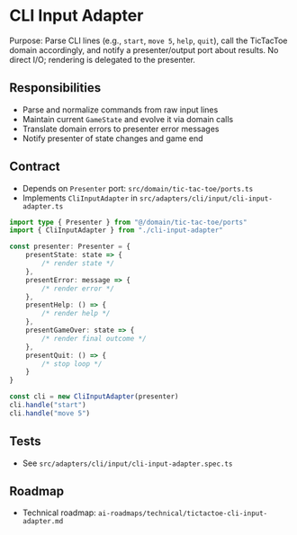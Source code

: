 # CLI Input Adapter

Purpose: Parse CLI lines (e.g., `start`, `move 5`, `help`, `quit`), call the TicTacToe domain accordingly, and notify a presenter/output port about results. No direct I/O; rendering is delegated to the presenter.

## Responsibilities

-   Parse and normalize commands from raw input lines
-   Maintain current `GameState` and evolve it via domain calls
-   Translate domain errors to presenter error messages
-   Notify presenter of state changes and game end

## Contract

-   Depends on `Presenter` port: `src/domain/tic-tac-toe/ports.ts`
-   Implements `CliInputAdapter` in `src/adapters/cli/input/cli-input-adapter.ts`

```ts
import type { Presenter } from "@/domain/tic-tac-toe/ports"
import { CliInputAdapter } from "./cli-input-adapter"

const presenter: Presenter = {
    presentState: state => {
        /* render state */
    },
    presentError: message => {
        /* render error */
    },
    presentHelp: () => {
        /* render help */
    },
    presentGameOver: state => {
        /* render final outcome */
    },
    presentQuit: () => {
        /* stop loop */
    }
}

const cli = new CliInputAdapter(presenter)
cli.handle("start")
cli.handle("move 5")
```

## Tests

-   See `src/adapters/cli/input/cli-input-adapter.spec.ts`

## Roadmap

-   Technical roadmap: `ai-roadmaps/technical/tictactoe-cli-input-adapter.md`
